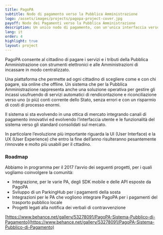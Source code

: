 ```yaml
---
title: PagoPA
subtitle: Nodo di pagamento verso la Pubblica Amministrazione
logo: /assets/images/projects/pagopa-project-cover.jpg
payoff: Nodo dei Pagamenti verso la Pubblica Amministrazione
description: Un unico nodo di pagamento, con un'unica interfaccia verso il cittadino, per pagare dai tributi alla gita scolastica dei figli con carte di credito, bonifici o anche via app.
lang: it
order: 4
highlight: true
layout: project
---
```


PagoPA consente al cittadino di pagare i servizi e i tributi della Pubblica Amministrazione con strumenti elettronici e alle Amministrazioni di incassare in modo centralizzato.

Una piattaforma che permette ad ogni cittadino di scegliere come e con chi pagare, sia online che offline. Un sistema che per la Pubblica Amministrazione rappresenta anche una soluzione operativa per gestire gli incassi usufruendo di servizi automatici di rendicontazione e riconciliazione verso uno (o più) conti corrente dello Stato, senza errori e con un risparmio di costi di processo enormi.

Il sistema si sta evolvendo in una ottica di mercato integrando canali di pagamento innovativi ed evolvendo l’interfaccia utente e le funzionalità del sistema verso gli standard consolidati sul mercato.

In particolare l’evoluzione più importante riguarda la UI (User Interface) e la UX (User Experience) che entro la fine dell’anno risulteranno pesantemente rinnovate e molto più usabili per il cttadino.

### Roadmap

Abbiamo in programma per il 2017 l’avvio dei seguenti progetti, per i quali vogliamo coinvolgere la comunità:

- Integrazione, per le varie PA, degli SDK mobile e delle API esposte da PagoPA
- Sviluppo di un ParkingHub per i pagamenti della sosta
- Integrazioni per le PA che vogliono integrare PagoPA per i pagamenti del trasporto pubblico locale
- Progetti legati alla notifica dei verbali di contravvenzione

[https://www.behance.net/gallery/53278091/PagoPA-Sistema-Pubblico-di-Pagamento](https://www.behance.net/gallery/53278091/PagoPA-Sistema-Pubblico-di-Pagamento)
